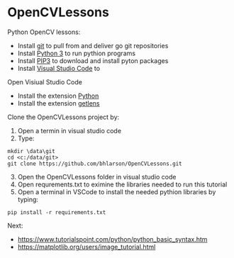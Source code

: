 # OpenCVLessons
Python OpenCV lessons:

* Install [git](https://git-scm.com/download/win) to pull from and deliver go git repositories
* Install [Python 3](https://www.python.org/downloads/) to run pythion programs
* Install [PIP3](https://stackoverflow.com/questions/6587507/how-to-install-pip-with-python-3) to download and install pyton packages
* Install [Visual Studio Code](https://docs.microsoft.com/en-us/visualstudio/install/install-visual-studio) to 

Open Visiual Studio Code
* Install the extension [Python](https://code.visualstudio.com/docs/python/python-tutorial)
* Install the extension [getlens](https://marketplace.visualstudio.com/items?itemName=eamodio.gitlens)

Clone the OpenCVLessons project by:
1. Open a termin in visual studio code
1. Type:
```console
mkdir \data\git
cd <c:/data/git> 
git clone https://github.com/bhlarson/OpenCVLessons.git
```
3. Open the OpenCVLessons folder in visual studio code
1. Open requrements.txt to eximine the libraries needed to run this tutorial
1. Open a terminal in VSCode to install the needed pythion libraries by typing:
```console
pip install -r requirements.txt
```


Next:
* https://www.tutorialspoint.com/python/python_basic_syntax.htm
* https://matplotlib.org/users/image_tutorial.html
